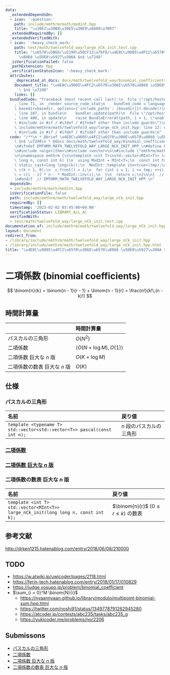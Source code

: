 ```yaml
---
data:
  _extendedDependsOn:
  - icon: ':question:'
    path: include/emthrm/math/modint.hpp
    title: "\u30E2\u30B8\u30E5\u30E9\u8A08\u7B97"
  _extendedRequiredBy: []
  _extendedVerifiedWith:
  - icon: ':heavy_check_mark:'
    path: test/math/twelvefold_way/large_nCk_init.test.cpp
    title: "\u6570\u5B66/\u5199\u50CF12\u76F8/\u4E8C\u9805\u4FC2\u6570\u306E\u6570\
      \u8868 \u5DE8\u5927\u306A $n$ \u7248"
  _isVerificationFailed: false
  _pathExtension: hpp
  _verificationStatusIcon: ':heavy_check_mark:'
  attributes:
    _deprecated_at_docs: docs/math/twelvefold_way/binomial_coefficients.md
    document_title: "\u4E8C\u9805\u4FC2\u6570\u306E\u6570\u8868 \u5DE8\u5927\u306A\
      \ $n$ \u7248"
    links: []
  bundledCode: "Traceback (most recent call last):\n  File \"/opt/hostedtoolcache/Python/3.9.16/x64/lib/python3.9/site-packages/onlinejudge_verify/documentation/build.py\"\
    , line 71, in _render_source_code_stat\n    bundled_code = language.bundle(stat.path,\
    \ basedir=basedir, options={'include_paths': [basedir]}).decode()\n  File \"/opt/hostedtoolcache/Python/3.9.16/x64/lib/python3.9/site-packages/onlinejudge_verify/languages/cplusplus.py\"\
    , line 187, in bundle\n    bundler.update(path)\n  File \"/opt/hostedtoolcache/Python/3.9.16/x64/lib/python3.9/site-packages/onlinejudge_verify/languages/cplusplus_bundle.py\"\
    , line 400, in update\n    raise BundleErrorAt(path, i + 1, \"unable to process\
    \ #include in #if / #ifdef / #ifndef other than include guards\")\nonlinejudge_verify.languages.cplusplus_bundle.BundleErrorAt:\
    \ include/emthrm/math/twelvefold_way/large_nCk_init.hpp: line 12: unable to process\
    \ #include in #if / #ifdef / #ifndef other than include guards\n"
  code: "/**\n * @brief \u4E8C\u9805\u4FC2\u6570\u306E\u6570\u8868 \u5DE8\u5927\u306A\
    \ $n$ \u7248\n * @docs docs/math/twelvefold_way/binomial_coefficients.md\n */\n\
    \n#ifndef EMTHRM_MATH_TWELVEFOLD_WAY_LARGE_NCK_INIT_HPP_\n#define EMTHRM_MATH_TWELVEFOLD_WAY_LARGE_NCK_INIT_HPP_\n\
    \n#include <algorithm>\n#include <vector>\n\n#include \"emthrm/math/modint.hpp\"\
    \n\nnamespace emthrm {\n\ntemplate <int T>\nstd::vector<MInt<T>> large_nCk_init(long\
    \ long n, const int k) {\n  using ModInt = MInt<T>;\n  const int tmp = std::min(n,\
    \ static_cast<long long>(k));\n  ModInt::template inv<true>(tmp);\n  std::vector<ModInt>\
    \ c(k + 1, 0);\n  c.front() = 1;\n  for (int i = 1; i <= tmp; ++i) {\n    c[i]\
    \ = c[i - 1] * n-- * ModInt::inv(i);\n  }\n  return c;\n}\n\n}  // namespace emthrm\n\
    \n#endif  // EMTHRM_MATH_TWELVEFOLD_WAY_LARGE_NCK_INIT_HPP_\n"
  dependsOn:
  - include/emthrm/math/modint.hpp
  isVerificationFile: false
  path: include/emthrm/math/twelvefold_way/large_nCk_init.hpp
  requiredBy: []
  timestamp: '2023-02-02 03:45:06+09:00'
  verificationStatus: LIBRARY_ALL_AC
  verifiedWith:
  - test/math/twelvefold_way/large_nCk_init.test.cpp
documentation_of: include/emthrm/math/twelvefold_way/large_nCk_init.hpp
layout: document
redirect_from:
- /library/include/emthrm/math/twelvefold_way/large_nCk_init.hpp
- /library/include/emthrm/math/twelvefold_way/large_nCk_init.hpp.html
title: "\u4E8C\u9805\u4FC2\u6570\u306E\u6570\u8868 \u5DE8\u5927\u306A $n$ \u7248"
---
```

# 二項係数 (binomial coefficients)

$$
  \binom{n}{k} = \binom{n - 1}{r - 1} + \binom{n - 1}{r} = \frac{n!}{k!\,(n - k)!}
$$


## 時間計算量

||時間計算量|
|:--|:--|
|パスカルの三角形|$O(N^2)$|
|二項係数|$\langle O(N + \log{M}), O(1) \rangle$|
|二項係数 巨大な $n$ 版|$O(K + \log{M})$|
|二項係数の数表 巨大な $n$ 版|$O(K)$|


## 仕様

### パスカルの三角形

|名前|戻り値|
|:--|:--|
|`template <typename T>`<br>`std::vector<std::vector<T>> pascal(const int n);`|$n$ 段のパスカルの三角形|


### [二項係数](../../../include/emthrm/math/modint.hpp)


### [二項係数 巨大な $n$ 版](../../../include/emthrm/math/modint.hpp)


### 二項係数の数表 巨大な $n$ 版

|名前|戻り値|
|:--|:--|
|`template <int T>`<br>`std::vector<MInt<T>> large_nCk_init(long long n, const int k);`|$\binom{n}{r}$ ($0 \leq r \leq k$) の数表|


## 参考文献

http://drken1215.hatenablog.com/entry/2018/06/08/210000


## TODO

- https://w.atwiki.jp/uwicoder/pages/2118.html
- https://ferin-tech.hatenablog.com/entry/2018/01/17/010829
- https://judge.yosupo.jp/problem/binomial_coefficient
- $\sum_{i = 0}^M \binom{N}{i}$
  - https://nyaannyaan.github.io/library/modulo/multipoint-binomial-sum.hpp.html
  - https://twitter.com/noshi91/status/1349778791262945280
  - https://atcoder.jp/contests/abc235/tasks/abc235_g
  - https://yukicoder.me/problems/no/2206


## Submissons

- [パスカルの三角形](https://atcoder.jp/contests/abc254/submissions/32252670)
- [二項係数](https://yukicoder.me/submissions/625071)
- [二項係数 巨大な $n$ 版](https://onlinejudge.u-aizu.ac.jp/solutions/problem/3071/review/5265683/emthrm/C++17)
- [二項係数の数表 巨大な $n$ 版](https://yukicoder.me/submissions/820076)

